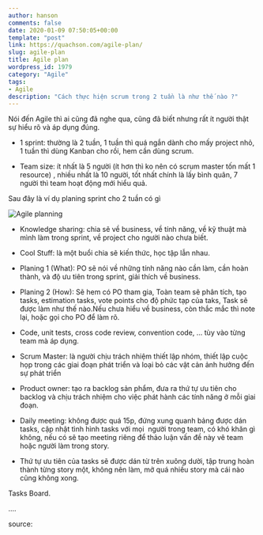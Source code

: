 ```yaml
---
author: hanson
comments: false
date: 2020-01-09 07:50:05+00:00
template: "post"
link: https://quachson.com/agile-plan/
slug: agile-plan
title: Agile plan
wordpress_id: 1979
category: "Agile"
tags:
- Agile
description: "Cách thực hiện scrum trong 2 tuần là như thế nào ?"
---
```


Nói đến Agile thì ai cũng đã nghe qua, cũng đã biết nhưng rất ít người thật sự hiểu rõ và áp dụng đúng.
 	
  * 1 sprint: thường là 2 tuần, 1 tuần thì quá ngắn dành cho mấy project nhỏ, 1 tuần thì dùng Kanban cho rồi, hem cần dùng scrum.

 	
  * Team size: ít nhất là 5 người (ít hơn thì ko nên có scrum master tốn mất 1 resource) , nhiều nhất là 10 người, tốt nhất chính là lấy bình quân, 7 người thì team hoạt động mới hiểu quả.


Sau đây là ví dụ planing sprint cho 2 tuần có gì

![Agile planning](/media/agile_planning.png "Agile planning")
 	
  * Knowledge sharing: chia sẽ về business, về tính năng, về kỹ thuật mà mình làm trong sprint, về project cho người nào chưa biết.

 	
  * Cool Stuff: là một buổi chia sẽ kiến thức, học tập lẫn nhau.

 	
  * Planing 1 (What): PO sẽ nói về những tính năng nào cần làm, cần hoàn thành, và độ ưu tiên trong sprint, giải thích về business.

 	
  * Planing 2 (How): Sẽ hem có PO tham gia, Toàn team sẽ phân tích, tạo tasks, estimation tasks, vote points cho độ phức tạp của taks, Task sẽ được làm như thế nào.Nếu chưa hiểu về business, còn thắc mắc thì note lại, hoặc gọi cho PO để làm rõ.

 	
  * Code, unit tests, cross code review, convention code, ... tùy vào từng team mà áp dụng.

 	
  * Scrum Master: là người chịu trách nhiệm thiết lập nhóm, thiết lập cuộc họp trong các giai đoạn phát triển và loại bỏ các vật cản ảnh hưởng đến sự phát triển

 	
  * Product owner: tạo ra backlog sản phẩm, đưa ra thứ tự ưu tiên cho backlog và chịu trách nhiệm cho việc phát hành các tính năng ở mỗi giai đoạn.

 	
  * Daily meeting: không được quá 15p, đứng xung quanh bảng được dán tasks, cập nhật tình hình tasks với mọi  người trong team, có khó khăn gì không, nếu có sẽ tạo meeting riêng để thảo luận vấn đề này vê team hoặc người làm trong story.

 	
  * Thứ tự ưu tiên của tasks sẽ được dán từ trên xuông dười, tập trung hoàn thành từng story một, không nên làm, mở quá nhiều story mà cái nào cũng không xong.


Tasks Board.

....

source:

